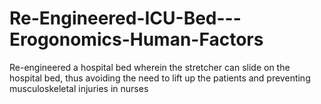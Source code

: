 # Re-Engineered-ICU-Bed---Erogonomics-Human-Factors
Re-engineered a hospital bed wherein the stretcher can slide on the hospital bed, thus avoiding the need to lift up the patients and preventing musculoskeletal injuries in nurses
